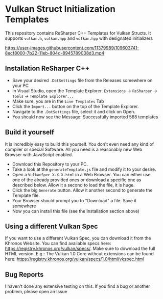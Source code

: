 # Vulkan Struct Initialization Templates

This repository contains ReSharper C++ Templates for Vulkan Structs. It supports `vulkan.h`, `vulkan.hpp` and `vulkan.hpp` with designated initializers

https://user-images.githubusercontent.com/11379989/109603741-8ecf8000-7b22-11eb-804d-8945789038d3.mp4

## Installation ReSharper C++

- Save your desired `.DotSettings` file from the Releases somewhere on your PC
- In Visual Studio, open the Template Explorer. `Extensions` → `ReSharper` → `Tools` → `Template Explorer...`
- Make sure, you are in the `Live Templates` Tab
- Click the `Import...` button on the top of the Template Explorer.
- Navigate to the `.DotSettings` file, select it and click on Open.
- You should now see the Message: Successfully imported 588 templates

## Build it yourself

It is incredibly easy to build this yourself. You don't even need any kind of compiler or special Software. 
All you need is a reasonably new Web Browser with JavaScript enabled. 

- Download this Repository to your PC.
- Take a look at the `generateTemplate.js` file and modify it to your desire.
- Open a `VulkanSpec_X.X.X.html` in a Web Browser. You can either use one of the already provided ones or download a specific one as described below. Allow it a second to load the file, it is huge.
- Click the big `Generate` button. Allow it another second to generate the Template file.
- Your Browser should prompt you to "Download" a file. Save it somewhere
- Now you can install this file (see the Installation section above)

## Using a different Vulkan Spec

If you want to use a different Vulkan Spec, you can download it from the Khronos Website. You can find available specs here: https://registry.khronos.org/vulkan/specs/. Make sure to download the full HTML version. E.g.: The Vulkan 1.0 Core without extensions can be found here: https://registry.khronos.org/vulkan/specs/1.0/html/vkspec.html

## Bug Reports

I haven't done any extensive testing on this. If you find a bug or another problem, please open an Issue 
